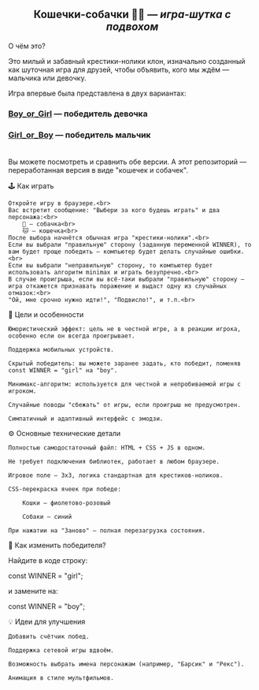 <h2 align="center">
 Кошечки-собачки 🐶🐱 <i>— игра-шутка с подвохом</i> 
</h2>
О чём это?

Это милый и забавный крестики-нолики клон, изначально созданный как шуточная игра для друзей, чтобы объявить, кого мы ждём — мальчика или девочку.

Игра впервые была представлена в двух вариантах:
    <h3><a href="https://aligatorru.github.io">Boy_or_Girl</a> — победитель девочка<br></h3>
    <h3><a href="https://aligatorru.github.io">Girl_or_Boy</a> — победитель мальчик<br><br></h3>
Вы можете посмотреть и сравнить обе версии. А этот репозиторий — переработанная версия в виде "кошечек и собачек".


🕹️ Как играть

    Откройте игру в браузере.<br>
    Вас встретит сообщение: "Выбери за кого будешь играть" и два персонажа:<br>
        🐶 — собачка<br>
        🐱 — кошечка<br>
    После выбора начнётся обычная игра "крестики-нолики".<br>
    Если вы выбрали "правильную" сторону (заданную переменной WINNER), то вам будет проще победить — компьютер будет делать случайные ошибки.<br>
    Если вы выбрали "неправильную" сторону, то компьютер будет использовать алгоритм minimax и играть безупречно.<br>
    В случае проигрыша, если вы всё-таки выбрали "правильную" сторону — игра откажется признавать поражение и выдаст одну из случайных отмазок:<br>
    "Ой, мне срочно нужно идти!", "Подвисло!", и т.п.<br>


🎯 Цели и особенности

    Юмористический эффект: цель не в честной игре, а в реакции игрока, особенно если он всегда проигрывает.

    Поддержка мобильных устройств.

    Скрытый победитель: вы можете заранее задать, кто победит, поменяв const WINNER = "girl" на "boy".

    Минимакс-алгоритм: используется для честной и непробиваемой игры с игроком.

    Случайные поводы "сбежать" от игры, если проигрыш не предусмотрен.

    Симпатичный и адаптивный интерфейс с эмодзи.

⚙️ Основные технические детали

    Полностью самодостаточный файл: HTML + CSS + JS в одном.

    Не требует подключения библиотек, работает в любом браузере.

    Игровое поле — 3x3, логика стандартная для крестиков-ноликов.

    CSS-перекраска ячеек при победе:

        Кошки — фиолетово-розовый

        Собаки — синий

    При нажатии на "Заново" — полная перезагрузка состояния.

🧩 Как изменить победителя?

Найдите в коде строку:

const WINNER = "girl";

и замените на:

const WINNER = "boy";

💡 Идеи для улучшения

    Добавить счётчик побед.

    Поддержка сетевой игры вдвоём.

    Возможность выбрать имена персонажам (например, "Барсик" и "Рекс").

    Анимация в стиле мультфильмов.
